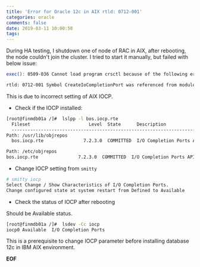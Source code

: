 ```yaml
---
title: 'Error for Oracle 12c in AIX rtld: 0712-001'
categories: oracle
comments: false
date: 2019-03-11 10:00:50
tags:
---
```


During HA testing, I shutdown one of node of RAC in AIX, after rebooting, the node couldn't join the cluster. I tried to start it manually, but failed with below issue:

```sh
exec(): 0509-036 Cannot load program crsctl because of the following errors:

rtld: 0712-001 Symbol CreateIoCompletionPort was referenced from module /opt/oracle/product/12.1.0/lib/libttsh12.so(), but a runtime definition of the symbol was not found.
```

This is due to incorrect setting of AIX IOCP.
* Check if the IOCP installed:

```sh
[root@finmdb01a /]#  lslpp -l bos.iocp.rte
  Fileset                      Level  State      Description
  ----------------------------------------------------------------------------
Path: /usr/lib/objrepos
  bos.iocp.rte               7.2.3.0  COMMITTED  I/O Completion Ports API

Path: /etc/objrepos
bos.iocp.rte               7.2.3.0  COMMITTED  I/O Completion Ports API
```

* Change IOCP setting from `smitty`

```sh
# smitty iocp
Select Change / Show Characteristics of I/O Completion Ports.
Change configured state at system restart from Defined to Available
```

* Check the status of IOCP after rebooting

Should be Available status.
```sh
[root@finmdb01a /]#  lsdev -Cc iocp
iocp0 Available  I/O Completion Ports
```

This is a prerequisite to change IOCP parameter before installing database 12c in IBM AIX environment.






__EOF__
